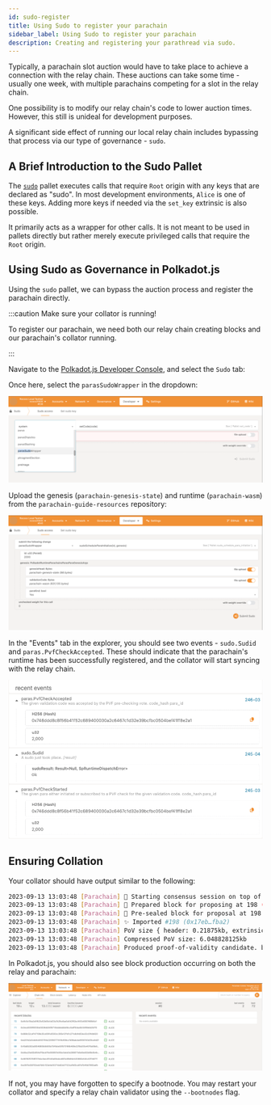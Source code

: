 ```yaml
---
id: sudo-register
title: Using Sudo to register your parachain
sidebar_label: Using Sudo to register your parachain
description: Creating and registering your parathread via sudo.
---
```


Typically, a parachain slot auction would have to take place to achieve a connection with the relay chain.  These auctions can take some time - usually one week, with multiple parachains competing for a slot in the relay chain.  

One possibility is to modify our relay chain's code to lower auction times.  However, this still is unideal for development purposes.

A significant side effect of running our local relay chain includes bypassing that process via our type of governance - `sudo`.

## A Brief Introduction to the Sudo Pallet

The [`sudo`](https://paritytech.github.io/polkadot-sdk/master/pallet_sudo/index.html) pallet executes calls that require `Root` origin with any keys that are declared as "sudo".  In most development environments, `Alice` is one of these keys.  Adding more keys if needed via the `set_key` extrinsic is also possible.

It primarily acts as a wrapper for other calls.  It is not meant to be used in pallets directly but rather merely execute privileged calls that require the `Root` origin.

## Using Sudo as Governance in Polkadot.js

Using the `sudo` pallet, we can bypass the auction process and register the parachain directly.  

:::caution Make sure your collator is running!

To register our parachain, we need both our relay chain creating blocks and our parachain's collator running.

:::

Navigate to the [Polkadot.js Developer Console](https://polkadot.js.org/apps/?rpc=ws%3A%2F%2F127.0.0.1%3A9944#/explorer), and select the `Sudo` tab:


Once here, select the `parasSudoWrapper` in the dropdown:

![](../assets/paras_sudo_wrapper.png)

Upload the genesis (`parachain-genesis-state`) and runtime (`parachain-wasm`) from the `parachain-guide-resources` repository:

![](../assets/sudo_schedule_filled.png)

In the "Events" tab in the explorer, you should see two events - `sudo.Sudid` and `paras.PvfCheckAccepted`.  These should indicate that the parachain's runtime has been successfully registered, and the collator will start syncing with the relay chain.

![](../assets/successful_pvf.png)

## Ensuring Collation

Your collator should have output similar to the following: 

```sh
2023-09-13 13:03:48 [Parachain] 🙌 Starting consensus session on top of parent 0x8d239901c4ee0eca7b10f97744bd2812e2682cd92a3e15c254931fb631af6289
2023-09-13 13:03:48 [Parachain] 🎁 Prepared block for proposing at 198 (1 ms) [hash: 0xd5ab5c88bbc45c00500059d001303961fc43c2821f21c9939b44be5ec983dfb9; parent_hash: 0x8d23…6289; extrinsics (2): [0xc24e…cf43, 0xc8c9…86a5]
2023-09-13 13:03:48 [Parachain] 🔖 Pre-sealed block for proposal at 198.  Hash now 0x17eb48b6a0cca5cabfa3651961732b4095fa9a7edc77066ba310d3243342fba2, previously 0xd5ab5c88bbc45c00500059d001303961fc43c2821f21c9939b44be5ec983dfb9.
2023-09-13 13:03:48 [Parachain] ✨ Imported #198 (0x17eb…fba2)
2023-09-13 13:03:48 [Parachain] PoV size { header: 0.21875kb, extrinsics: 3.1298828125kb, storage_proof: 3.2939453125kb }
2023-09-13 13:03:48 [Parachain] Compressed PoV size: 6.048828125kb
2023-09-13 13:03:48 [Parachain] Produced proof-of-validity candidate. block_hash=0x17eb48b6a0cca5cabfa3651961732b4095fa9a7edc77066ba310d3243342fba2
```

In Polkadot.js, you should also see block production occurring on both the relay and parachain:

![](../assets/collation_occuring.png)

If not, you may have forgotten to specify a bootnode.  You may restart your collator and specify a relay chain validator using the `--bootnodes` flag.

